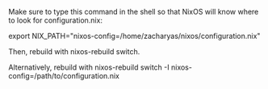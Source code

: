Make sure to type this command in the shell so that NixOS will know where to look for configuration.nix:

export NIX_PATH="nixos-config=/home/zacharyas/nixos/configuration.nix"

Then, rebuild with nixos-rebuild switch.

Alternatively, rebuild with nixos-rebuild switch -I nixos-config=/path/to/configuration.nix
